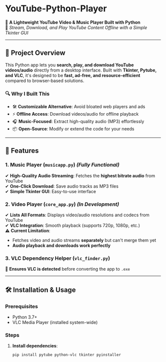# YouTube-Python-Player  

🎵 **A Lightweight YouTube Video & Music Player Built with Python**  
🚀 *Stream, Download, and Play YouTube Content Offline with a Simple Tkinter GUI*  

---

## 📌 **Project Overview**  
This Python app lets you **search, play, and download YouTube videos/audio** directly from a desktop interface. Built with **Tkinter, Pytube, and VLC**, it's designed to be **fast, ad-free, and resource-efficient** compared to browser-based solutions.  

### 🔍 **Why I Built This**  
- 🛠 **Customizable Alternative**: Avoid bloated web players and ads  
- ⚡ **Offline Access**: Download videos/audio for offline playback  
- 🎧 **Music-Focused**: Extract high-quality audio (MP3) effortlessly  
- 📦 **Open-Source**: Modify or extend the code for your needs  

---

## 🎯 **Features**  

### **1. Music Player (`musicapp.py`)** *(Fully Functional)*  
✔ **High-Quality Audio Streaming**: Fetches the **highest bitrate audio** from YouTube  
✔ **One-Click Download**: Save audio tracks as MP3 files  
✔ **Simple Tkinter GUI**: Easy-to-use interface  

### **2. Video Player (`core_app.py`)** *(In Development)*  
✔ **Lists All Formats**: Displays video/audio resolutions and codecs from YouTube  
✔ **VLC Integration**: Smooth playback (supports 720p, 1080p, etc.)  
⚠ **Current Limitation**:  
   - Fetches video and audio streams **separately** but can't merge them yet  
   - **Audio playback and downloads work perfectly**  

### **3. VLC Dependency Helper (`vlc_finder.py`)**  
🔧 **Ensures VLC is detected** before converting the app to `.exe`  

---

## 🛠 **Installation & Usage**  

### **Prerequisites**  
- Python 3.7+  
- VLC Media Player (installed system-wide)  

### **Steps**  
1. **Install dependencies**:  
   ```sh
   pip install pytube python-vlc tkinter pyinstaller
